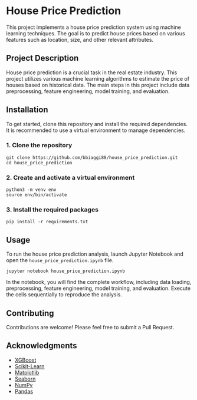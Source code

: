 # House Price Prediction

This project implements a house price prediction system using machine learning techniques. The goal is to predict house prices based on various features such as location, size, and other relevant attributes.

## Project Description

House price prediction is a crucial task in the real estate industry. This project utilizes various machine learning algorithms to estimate the price of houses based on historical data. The main steps in this project include data preprocessing, feature engineering, model training, and evaluation.

## Installation

To get started, clone this repository and install the required dependencies. It is recommended to use a virtual environment to manage dependencies.

### 1. Clone the repository

```
git clone https://github.com/bbiaggi88/house_price_prediction.git
cd house_price_prediction
```

### 2. Create and activate a virtual environment

```
python3 -m venv env
source env/bin/activate
```

### 3. Install the required packages

```
pip install -r requirements.txt
```

## Usage

To run the house price prediction analysis, launch Jupyter Notebook and open the `house_price_prediction.ipynb` file.

```
jupyter notebook house_price_prediction.ipynb
```

In the notebook, you will find the complete workflow, including data loading, preprocessing, feature engineering, model training, and evaluation. Execute the cells sequentially to reproduce the analysis.

## Contributing

Contributions are welcome! Please feel free to submit a Pull Request.

## Acknowledgments

- [XGBoost](https://xgboost.readthedocs.io/en/stable/#)
- [Scikit-Learn](https://scikit-learn.org/stable/#)
- [Matplotlib](https://matplotlib.org/stable/)
- [Seaborn](https://seaborn.pydata.org/index.html)
- [NumPy](https://numpy.org/)
- [Pandas](https://pandas.pydata.org/)
